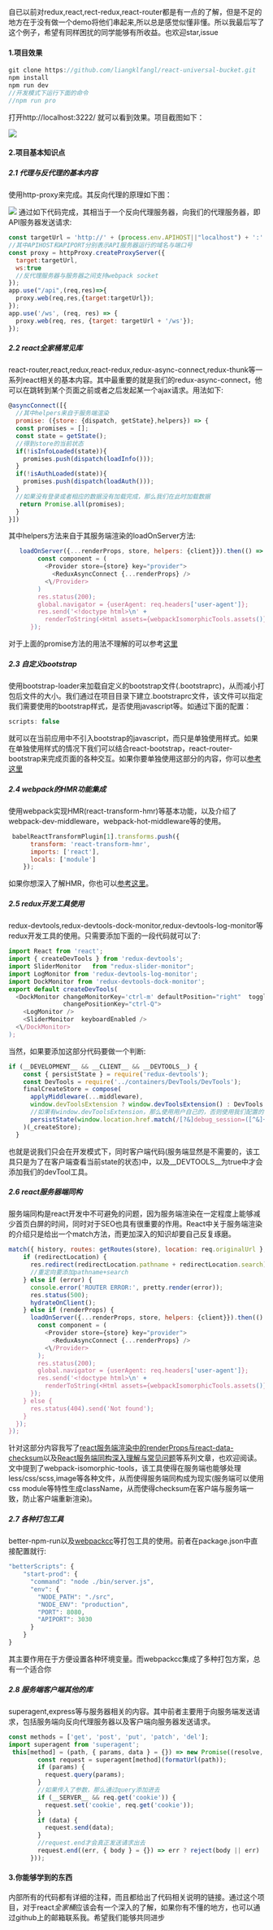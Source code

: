 自已以前对redux,react,rect-redux,react-router都是有一点的了解，但是不足的地方在于没有做一个demo将他们串起来,所以总是感觉似懂非懂。所以我最后写了这个例子，希望有同样困扰的同学能够有所收益。也欢迎star,issue

#### 1.项目效果
```js
git clone https://github.com/liangklfangl/react-universal-bucket.git
npm install 
npm run dev
//开发模式下运行下面的命令
//npm run pro
```
打开http://localhost:3222/ 就可以看到效果。项目截图如下：

![](./images/project.PNG)


#### 2.项目基本知识点
##### 2.1 代理与反代理的基本内容
使用http-proxy来完成。其反向代理的原理如下图：

![](./images/reverse-server.PNG)
通过如下代码完成，其相当于一个反向代理服务器，向我们的代理服务器，即API服务器发送请求:
```js
const targetUrl = 'http://' + (process.env.APIHOST||"localhost") + ':' + (process.env.APIPORT||"8888");
//其中APIHOST和APIPORT分别表示API服务器运行的域名与端口号
const proxy = httpProxy.createProxyServer({
  target:targetUrl,
  ws:true
  //反代理服务器与服务器之间支持webpack socket
});
app.use("/api",(req,res)=>{
  proxy.web(req,res,{target:targetUrl});
});
app.use('/ws', (req, res) => {
  proxy.web(req, res, {target: targetUrl + '/ws'});
});
```

##### 2.2 react全家桶常见库
react-router,react,redux,react-redux,redux-async-connect,redux-thunk等一系列react相关的基本内容。其中最重要的就是我们的redux-async-connect，他可以在跳转到某个页面之前或者之后发起某一个ajax请求。用法如下:
```js
@asyncConnect([{
  //其中helpers来自于服务端渲染
  promise: ({store: {dispatch, getState},helpers}) => {
  const promises = [];
  const state = getState();
  //得到store的当前状态
  if(!isInfoLoaded(state)){
    promises.push(dispatch(loadInfo()));
  }
  if(!isAuthLoaded(state)){
    promises.push(dispatch(loadAuth()));
  }
  //如果没有登录或者相应的数据没有加载完成，那么我们在此时加载数据
   return Promise.all(promises);
  }
}])
```
其中helpers方法来自于其服务端渲染的loadOnServer方法:
```js
   loadOnServer({...renderProps, store, helpers: {client}}).then(() => {
        const component = (
          <Provider store={store} key="provider">
            <ReduxAsyncConnect {...renderProps} />
          <\/Provider>
        )
        res.status(200);
        global.navigator = {userAgent: req.headers['user-agent']};
        res.send('<!doctype html>\n' +
          renderToString(<Html assets={webpackIsomorphicTools.assets()} component={component} store={store}\/>));
      });
```
对于上面的promise方法的用法不理解的可以参考[这里](http://blog.csdn.net/liangklfang/article/details/72847616)

##### 2.3 自定义bootstrap
使用bootstrap-loader来加载自定义的bootstrap文件(.bootstraprc)，从而减小打包后文件的大小。我们通过在项目目录下建立.bootstraprc文件，该文件可以指定我们需要使用的bootstrap样式，是否使用javascript等。如通过下面的配置：
```js
scripts: false
```
就可以在当前应用中不引入bootstrap的javascript，而只是单独使用样式。如果在单独使用样式的情况下我们可以结合react-bootstrap，react-router-bootstrap来完成页面的各种交互。如果你要单独使用这部分的内容，你可以[参考这里](https://github.com/liangklfangl/bootstrap-loader-demo/tree/daily/0.0.1)

##### 2.4 webpack的HMR功能集成
使用webpack实现HMR(react-transform-hmr)等基本功能，以及介绍了webpack-dev-middleware，webpack-hot-middleware等的使用。
```js
 babelReactTransformPlugin[1].transforms.push({
      transform: 'react-transform-hmr',
      imports: ['react'],
      locals: ['module']
    });
```
如果你想深入了解HMR，你也可以[参考这里](https://github.com/liangklfangl/webpack-dev-server)。

##### 2.5 redux开发工具使用
redux-devtools,redux-devtools-dock-monitor,redux-devtools-log-monitor等redux开发工具的使用。只需要添加下面的一段代码就可以了:
```js
import React from 'react';
import { createDevTools } from 'redux-devtools';
import SliderMonitor   from "redux-slider-monitor";
import LogMonitor from 'redux-devtools-log-monitor';
import DockMonitor from 'redux-devtools-dock-monitor';
export default createDevTools(
  <DockMonitor changeMonitorKey='ctrl-m' defaultPosition="right"  toggleVisibilityKey="ctrl-H"
               changePositionKey="ctrl-Q">
    <LogMonitor />
    <SliderMonitor  keyboardEnabled />
  <\/DockMonitor>
);
```
当然，如果要添加这部分代码要做一个判断:
```js
if (__DEVELOPMENT__ && __CLIENT__ && __DEVTOOLS__) {
    const { persistState } = require('redux-devtools');
    const DevTools = require('../containers/DevTools/DevTools');
    finalCreateStore = compose(
      applyMiddleware(...middleware),
      window.devToolsExtension ? window.devToolsExtension() : DevTools.instrument(),
      //如果有window.devToolsExtension，那么使用用户自己的，否则使用我们配置的
      persistState(window.location.href.match(/[?&]debug_session=([^&]+)\b/))
    )(_createStore);
  }
```
也就是说我们只会在开发模式下，同时客户端代码(服务端显然是不需要的，该工具只是为了在客户端查看当前state的状态)中，以及__DEVTOOLS__为true中才会添加我们的devTool工具。

##### 2.6 react服务器端同构
服务端同构是react开发中不可避免的问题，因为服务端渲染在一定程度上能够减少首页白屏的时间，同时对于SEO也具有很重要的作用。React中关于服务端渲染的介绍只是给出一个match方法，而更加深入的知识却要自己反复琢磨。
```js
match({ history, routes: getRoutes(store), location: req.originalUrl }, (error, redirectLocation, renderProps) => {
    if (redirectLocation) {
      res.redirect(redirectLocation.pathname + redirectLocation.search);
      //重定向要添加pathname+search
    } else if (error) {
      console.error('ROUTER ERROR:', pretty.render(error));
      res.status(500);
      hydrateOnClient();
    } else if (renderProps) {
      loadOnServer({...renderProps, store, helpers: {client}}).then(() => {
        const component = (
          <Provider store={store} key="provider">
            <ReduxAsyncConnect {...renderProps} />
          <\/Provider>
        );
        res.status(200);
        global.navigator = {userAgent: req.headers['user-agent']};
        res.send('<!doctype html>\n' +
          renderToString(<Html assets={webpackIsomorphicTools.assets()} component={component} store={store}\/>));
      });
    } else {
      res.status(404).send('Not found');
    }
  });
});
```
针对这部分内容我写了[react服务端渲染中的renderProps与react-data-checksum](https://github.com/liangklfangl/react-router-renderProps)以及[React服务端同构深入理解与常见问题](https://github.com/liangklfangl/react-static-ajax)等系列文章，也欢迎阅读。文中提到了webpack-isomorphic-tools，该工具使得在服务端也能够处理less/css/scss,image等各种文件，从而使得服务端同构成为现实(服务端可以使用css module等特性生成className，从而使得checksum在客户端与服务端一致，防止客户端重新渲染)。

##### 2.7 各种打包工具
better-npm-run以及[webpackcc](https://github.com/liangklfangl/wcf)等打包工具的使用。前者在package.json中直接配置就行:
```js
"betterScripts": {
    "start-prod": {
      "command": "node ./bin/server.js",
      "env": {
        "NODE_PATH": "./src",
        "NODE_ENV": "production",
        "PORT": 8080,
        "APIPORT": 3030
      }
    }
}
```
其主要作用在于方便设置各种环境变量。而webpackcc集成了多种打包方案，总有一个适合你

##### 2.8 服务端客户端其他的库
superagent,express等与服务器相关的内容。其中前者主要用于向服务端发送请求，包括服务端向反向代理服务器以及客户端向服务器发送请求。
```js
const methods = ['get', 'post', 'put', 'patch', 'del'];
import superagent from 'superagent';
 this[method] = (path, { params, data } = {}) => new Promise((resolve, reject) => {
        const request = superagent[method](formatUrl(path));
        if (params) {
          request.query(params);
        }
        //如果传入了参数，那么通过query添加进去
        if (__SERVER__ && req.get('cookie')) {
          request.set('cookie', req.get('cookie'));
        }
        if (data) {
          request.send(data);
        }
        //request.end才会真正发送请求出去
        request.end((err, { body } = {}) => err ? reject(body || err) : resolve(body));
      }));
```

#### 3.你能够学到的东西
内部所有的代码都有详细的注释，而且都给出了代码相关说明的链接。通过这个项目，对于react*全家桶*应该会有一个深入的了解，如果你有不懂的地方，也可以通过github上的邮箱联系我。希望我们能够共同进步